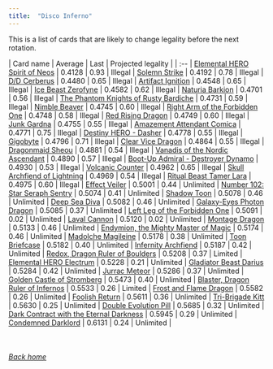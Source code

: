 ```yaml
---
title:  "Disco Inferno"
---
```


This is a list of cards that are likely to change legality before the next rotation.

| Card name | Average | Last | Projected legality |
| :-- |
[Elemental HERO Spirit of Neos](https://db.ygoprodeck.com/card/?search=Elemental%20HERO%20Spirit%20of%20Neos) | 0.4128 | 0.93 | Illegal |
[Solemn Strike](https://db.ygoprodeck.com/card/?search=Solemn%20Strike) | 0.4192 | 0.78 | Illegal |
[D/D Cerberus](https://db.ygoprodeck.com/card/?search=D/D%20Cerberus) | 0.4480 | 0.65 | Illegal |
[Artifact Ignition](https://db.ygoprodeck.com/card/?search=Artifact%20Ignition) | 0.4548 | 0.65 | Illegal |
[Ice Beast Zerofyne](https://db.ygoprodeck.com/card/?search=Ice%20Beast%20Zerofyne) | 0.4582 | 0.62 | Illegal |
[Naturia Barkion](https://db.ygoprodeck.com/card/?search=Naturia%20Barkion) | 0.4701 | 0.56 | Illegal |
[The Phantom Knights of Rusty Bardiche](https://db.ygoprodeck.com/card/?search=The%20Phantom%20Knights%20of%20Rusty%20Bardiche) | 0.4731 | 0.59 | Illegal |
[Nimble Beaver](https://db.ygoprodeck.com/card/?search=Nimble%20Beaver) | 0.4745 | 0.60 | Illegal |
[Right Arm of the Forbidden One](https://db.ygoprodeck.com/card/?search=Right%20Arm%20of%20the%20Forbidden%20One) | 0.4748 | 0.58 | Illegal |
[Red Rising Dragon](https://db.ygoprodeck.com/card/?search=Red%20Rising%20Dragon) | 0.4749 | 0.60 | Illegal |
[Junk Gardna](https://db.ygoprodeck.com/card/?search=Junk%20Gardna) | 0.4755 | 0.55 | Illegal |
[Amazement Attendant Comica](https://db.ygoprodeck.com/card/?search=Amazement%20Attendant%20Comica) | 0.4771 | 0.75 | Illegal |
[Destiny HERO - Dasher](https://db.ygoprodeck.com/card/?search=Destiny%20HERO%20-%20Dasher) | 0.4778 | 0.55 | Illegal |
[Gigobyte](https://db.ygoprodeck.com/card/?search=Gigobyte) | 0.4796 | 0.71 | Illegal |
[Clear Vice Dragon](https://db.ygoprodeck.com/card/?search=Clear%20Vice%20Dragon) | 0.4864 | 0.55 | Illegal |
[Dragonmaid Sheou](https://db.ygoprodeck.com/card/?search=Dragonmaid%20Sheou) | 0.4881 | 0.54 | Illegal |
[Vanadis of the Nordic Ascendant](https://db.ygoprodeck.com/card/?search=Vanadis%20of%20the%20Nordic%20Ascendant) | 0.4890 | 0.57 | Illegal |
[Boot-Up Admiral - Destroyer Dynamo](https://db.ygoprodeck.com/card/?search=Boot-Up%20Admiral%20-%20Destroyer%20Dynamo) | 0.4930 | 0.53 | Illegal |
[Volcanic Counter](https://db.ygoprodeck.com/card/?search=Volcanic%20Counter) | 0.4962 | 0.65 | Illegal |
[Skull Archfiend of Lightning](https://db.ygoprodeck.com/card/?search=Skull%20Archfiend%20of%20Lightning) | 0.4969 | 0.54 | Illegal |
[Ritual Beast Tamer Lara](https://db.ygoprodeck.com/card/?search=Ritual%20Beast%20Tamer%20Lara) | 0.4975 | 0.60 | Illegal |
[Effect Veiler](https://db.ygoprodeck.com/card/?search=Effect%20Veiler) | 0.5001 | 0.44 | Unlimited |
[Number 102: Star Seraph Sentry](https://db.ygoprodeck.com/card/?search=Number%20102:%20Star%20Seraph%20Sentry) | 0.5074 | 0.41 | Unlimited |
[Shadow Toon](https://db.ygoprodeck.com/card/?search=Shadow%20Toon) | 0.5078 | 0.46 | Unlimited |
[Deep Sea Diva](https://db.ygoprodeck.com/card/?search=Deep%20Sea%20Diva) | 0.5082 | 0.46 | Unlimited |
[Galaxy-Eyes Photon Dragon](https://db.ygoprodeck.com/card/?search=Galaxy-Eyes%20Photon%20Dragon) | 0.5085 | 0.37 | Unlimited |
[Left Leg of the Forbidden One](https://db.ygoprodeck.com/card/?search=Left%20Leg%20of%20the%20Forbidden%20One) | 0.5091 | 0.02 | Unlimited |
[Laval Cannon](https://db.ygoprodeck.com/card/?search=Laval%20Cannon) | 0.5120 | 0.02 | Unlimited |
[Montage Dragon](https://db.ygoprodeck.com/card/?search=Montage%20Dragon) | 0.5133 | 0.46 | Unlimited |
[Endymion, the Mighty Master of Magic](https://db.ygoprodeck.com/card/?search=Endymion,%20the%20Mighty%20Master%20of%20Magic) | 0.5174 | 0.46 | Unlimited |
[Madolche Magileine](https://db.ygoprodeck.com/card/?search=Madolche%20Magileine) | 0.5178 | 0.38 | Unlimited |
[Toon Briefcase](https://db.ygoprodeck.com/card/?search=Toon%20Briefcase) | 0.5182 | 0.40 | Unlimited |
[Infernity Archfiend](https://db.ygoprodeck.com/card/?search=Infernity%20Archfiend) | 0.5187 | 0.42 | Unlimited |
[Redox, Dragon Ruler of Boulders](https://db.ygoprodeck.com/card/?search=Redox,%20Dragon%20Ruler%20of%20Boulders) | 0.5208 | 0.37 | Limited |
[Elemental HERO Electrum](https://db.ygoprodeck.com/card/?search=Elemental%20HERO%20Electrum) | 0.5228 | 0.21 | Unlimited |
[Gladiator Beast Darius](https://db.ygoprodeck.com/card/?search=Gladiator%20Beast%20Darius) | 0.5284 | 0.42 | Unlimited |
[Jurrac Meteor](https://db.ygoprodeck.com/card/?search=Jurrac%20Meteor) | 0.5286 | 0.37 | Unlimited |
[Golden Castle of Stromberg](https://db.ygoprodeck.com/card/?search=Golden%20Castle%20of%20Stromberg) | 0.5473 | 0.40 | Unlimited |
[Blaster, Dragon Ruler of Infernos](https://db.ygoprodeck.com/card/?search=Blaster,%20Dragon%20Ruler%20of%20Infernos) | 0.5533 | 0.26 | Limited |
[Frost and Flame Dragon](https://db.ygoprodeck.com/card/?search=Frost%20and%20Flame%20Dragon) | 0.5582 | 0.26 | Unlimited |
[Foolish Return](https://db.ygoprodeck.com/card/?search=Foolish%20Return) | 0.5611 | 0.36 | Unlimited |
[Tri-Brigade Kitt](https://db.ygoprodeck.com/card/?search=Tri-Brigade%20Kitt) | 0.5630 | 0.25 | Unlimited |
[Double Evolution Pill](https://db.ygoprodeck.com/card/?search=Double%20Evolution%20Pill) | 0.5685 | 0.32 | Unlimited |
[Dark Contract with the Eternal Darkness](https://db.ygoprodeck.com/card/?search=Dark%20Contract%20with%20the%20Eternal%20Darkness) | 0.5945 | 0.29 | Unlimited |
[Condemned Darklord](https://db.ygoprodeck.com/card/?search=Condemned%20Darklord) | 0.6131 | 0.24 | Unlimited |

<br>

###### [Back home](index)